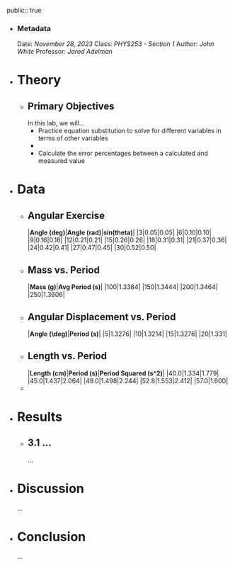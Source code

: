 public:: true

- ### Metadata
  Date: *November 28, 2023*
  Class: *PHYS253 - Section 1*
  Author: *John White*
  Professor: *Jarod Adelman*
- # Theory
	- ## Primary Objectives
	  In this lab, we will...
	  * Practice equation substitution to solve for different variables in terms of other variables
	  * 
	  * Calculate the error percentages between a calculated and measured value
- # Data
	- ## Angular Exercise
	  |**Angle (deg)**|**Angle (rad)**|**sin(theta)**|
	  |3|0.05|0.05|
	  |6|0.10|0.10|
	  |9|0.16|0.16|
	  |12|0.21|0.21|
	  |15|0.26|0.26|
	  |18|0.31|0.31|
	  |21|0.37|0.36|
	  |24|0.42|0.41|
	  |27|0.47|0.45|
	  |30|0.52|0.50|
	- ## Mass vs. Period
	  |**Mass (g)**|**Avg Period (s)**|
	  |100|1.3384|
	  |150|1.3444|
	  |200|1.3464|
	  |250|1.3606|
	- ## Angular Displacement vs. Period
	  |**Angle (\deg)**|**Period (s)**|
	  |5|1.3276|
	  |10|1.3214|
	  |15|1.3276|
	  |20|1.331|
	- ## Length vs. Period
	  |**Length (cm)**|**Period (s)**|**Period Squared (s^2)**|
	  |40.0|1.334|1.779|
	  |45.0|1.437|2.064|
	  |49.0|1.498|2.244|
	  |52.8|1.553|2.412|
	  |57.0|1.600|
	-
- # Results
	- ## 3.1 ...
	  ...
- # Discussion
  ...
- # Conclusion
  ...